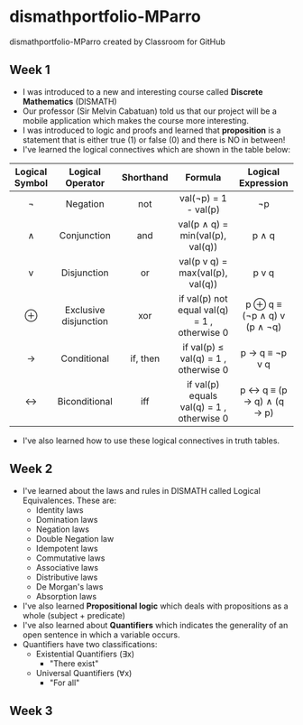 # dismathportfolio-MParro
dismathportfolio-MParro created by Classroom for GitHub

## Week 1
- I was introduced to a new and interesting course called **Discrete Mathematics** (DISMATH)
- Our professor (Sir Melvin Cabatuan) told us that our project will be a mobile application which makes the course more interesting.
- I was introduced to logic and proofs and learned that **proposition** is a statement that is either true (1) or false (0) and there is NO in between!
- I've learned the logical connectives which are shown in the table below:

| Logical Symbol  |  Logical Operator     | Shorthand | Formula                                       | Logical Expression             |
| :-------------: |:---------------------:|:---------:|:---------------------------------------------:|:------------------------------:|
| ¬               | Negation              | not       | val(¬p) = 1 - val(p)                          | ¬p                             |
| ∧               | Conjunction           | and       | val(p ∧ q) = min(val(p), val(q))              | p ∧ q                          |
| v               | Disjunction           | or        | val(p v q) = max(val(p), val(q))              | p v q                          |
| ⊕              | Exclusive disjunction | xor       | if val(p)  not equal val(q) = 1 , otherwise  0|  p ⊕ q  ≡ (¬p ∧ q) v (p ∧ ¬q) |
| →               | Conditional           | if, then  | if val(p)  ≤ val(q) = 1 , otherwise  0        | p → q ≡  ¬p v q                |
| ↔               | Biconditional         | iff       | if val(p) equals val(q) = 1 , otherwise  0    |  p ↔ q ≡ (p → q) ∧ (q → p)     |

- I've also learned how to use these logical connectives in truth tables.


## Week 2
- I've learned about the laws and rules in DISMATH called Logical Equivalences. These are:
  - Identity laws
  - Domination laws
  - Negation laws
  - Double Negation law
  - Idempotent laws
  - Commutative laws
  - Associative laws
  - Distributive laws
  - De Morgan's laws
  - Absorption laws
- I've also learned **Propositional logic** which deals with propositions as a whole (subject + predicate)
- I've also learned about **Quantifiers** which indicates the generality of an open sentence in which a variable occurs. 
- Quantifiers have two classifications:
  - Existential Quantifiers (∃x)
    - "There exist"
  - Universal Quantifiers (∀x)
    - "For all"

## Week 3

